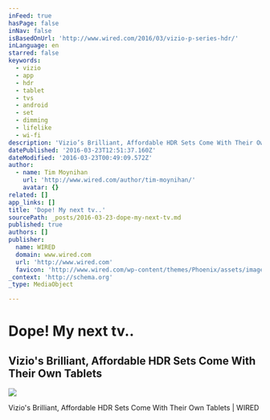 ```yaml
---
inFeed: true
hasPage: false
inNav: false
isBasedOnUrl: 'http://www.wired.com/2016/03/vizio-p-series-hdr/'
inLanguage: en
starred: false
keywords:
  - vizio
  - app
  - hdr
  - tablet
  - tvs
  - android
  - set
  - dimming
  - lifelike
  - wi-fi
description: 'Vizio’s Brilliant, Affordable HDR Sets Come With Their Own Tablets | WIRED'
datePublished: '2016-03-23T12:51:37.160Z'
dateModified: '2016-03-23T00:49:09.572Z'
author:
  - name: Tim Moynihan
    url: 'http://www.wired.com/author/tim-moynihan/'
    avatar: {}
related: []
app_links: []
title: 'Dope! My next tv..'
sourcePath: _posts/2016-03-23-dope-my-next-tv.md
published: true
authors: []
publisher:
  name: WIRED
  domain: www.wired.com
  url: 'http://www.wired.com'
  favicon: 'http://www.wired.com/wp-content/themes/Phoenix/assets/images/favicon.ico'
_context: 'http://schema.org'
_type: MediaObject

---
```

# Dope! My next tv..

<article style=""><h1>Vizio's Brilliant, Affordable HDR Sets Come With Their Own Tablets</h1><img src="https://s3-us-west-2.amazonaws.com/the-grid-img/p/876df3ee32a69fc422c0d5f56db930c9c9b5ce70.jpg" /></article>

Vizio's Brilliant, Affordable HDR Sets Come With Their Own Tablets | WIRED
